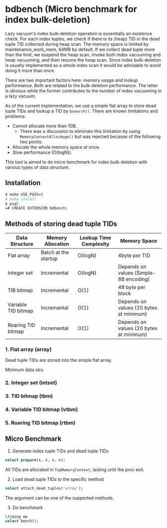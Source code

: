 # bdbench (Micro benchmark for index bulk-deletion)

Lazy vacuum's index bulk-deletion operation is essentially an existence check. For each index tuples, we check if there is its (heap) TID in the dead tuple TID collected during heap scan. The memory space is limited by maintenance_work_mem, 64MB by default. If we collect dead tuple more than the limit, we suspend the heap scan, invoke both index vacuuming and heap vacuuming, and then resume the heap scan. Since index bulk-deletion is usually implemented as a whole index scan it would be advisable to avoid doing it more than once.

There are two important factors here: memory usage and lookup performance. Both are related to the bulk-deletion performance. The latter is obvious while the former contributes to the number of index vacuuming in a lazy vacuum.

As of the current implementation, we use a simple flat array to store dead tuple TIDs and lookup a TID by `bsearch()`. There are known limitations and problems:

* Cannot allocate more than 1GB.
  * There was a discussion to eliminate this limitation by using `MemoryContextAllocHuge()` but was rejected because of the following two points.
* Allocate the whole memory space at once.
* Slow performance (O(logN)).

This tool is aimed to do micro benchmark for index bulk-deletion with various types of data structure.

## Installation

```bash
$ make USE_PGXS=1
# make install
$ psql
=# CREATE EXTENSION bdbench;
```

## Methods of storing dead tuple TIDs

| Data Structure      | Memory Allocation    | Lookup Time Complexity | Memory Space                            |
|---------------------|----------------------|------------------------|-----------------------------------------|
| Flat array          | Batch at the startup | O(logN)                | 4byte per TID                           |
| Integer set         | Incremental          | O(logN)                | Depends on values (Simple-8B encoding)  |
| TIB bitmap          | Incremental          | O(1)                   | 48 byte per block                       |
| Variable TID bitmap | Incremantal          | O(1)                   | Depends on values (20 bytes at minimum) |
| Roaring TID bitmap  | Incremental          | O(1)                   | Depends on values (20 bytes at minimum) |

### 1. Flat array (array)

Dead tuple TIDs are stored into the simple flat array.

Minimum data stru

### 2. Integer set (intset)

### 3. TID bitmap (tbm)

### 4. Variable TID bitmap (vtbm)

### 5. Roaring TID bitmap (rtbm)

## Micro Benchmark

1. Generate index tuple TIDs and dead tuple TIDs

```sql
select prepare(x, x, x, x);
```

All TIDs are allocated in `TopMemoryContext`, lasting until the proc exit.

2. Load dead tuple TIDs to the specific method

```sql
select attach_dead_tuples('array');
```

The argument can be one of the supported methods.

3. Do benchmark

```sql
\timing on
select bench();
```

